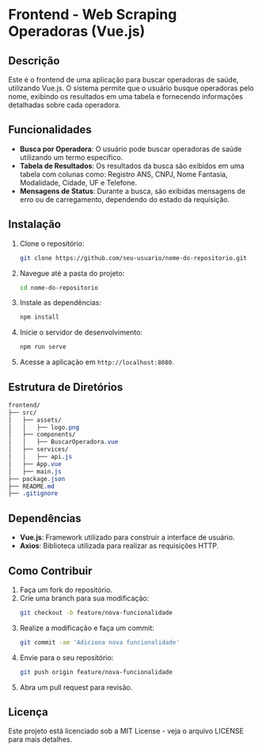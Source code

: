 # Frontend - Web Scraping Operadoras (Vue.js)

## Descrição

Este é o frontend de uma aplicação para buscar operadoras de saúde, utilizando Vue.js. O sistema permite que o usuário busque operadoras pelo nome, exibindo os resultados em uma tabela e fornecendo informações detalhadas sobre cada operadora.

## Funcionalidades

- **Busca por Operadora**: O usuário pode buscar operadoras de saúde utilizando um termo específico.
- **Tabela de Resultados**: Os resultados da busca são exibidos em uma tabela com colunas como: Registro ANS, CNPJ, Nome Fantasia, Modalidade, Cidade, UF e Telefone.
- **Mensagens de Status**: Durante a busca, são exibidas mensagens de erro ou de carregamento, dependendo do estado da requisição.

## Instalação

1. Clone o repositório:
   ```bash
   git clone https://github.com/seu-usuario/nome-do-repositorio.git
   ```

2. Navegue até a pasta do projeto:
   ```bash
   cd nome-do-repositorio
   ```

3. Instale as dependências:
   ```bash
   npm install
   ```

4. Inicie o servidor de desenvolvimento:
   ```bash
   npm run serve
   ```

5. Acesse a aplicação em `http://localhost:8080`.

## Estrutura de Diretórios

```css
frontend/
├── src/
│   ├── assets/
│   │   ├── logo.png
│   ├── components/
│   │   ├── BuscarOperadora.vue
│   ├── services/
│   │   ├── api.js
│   ├── App.vue
│   ├── main.js
├── package.json
├── README.md
├── .gitignore
```

## Dependências

- **Vue.js**: Framework utilizado para construir a interface de usuário.
- **Axios**: Biblioteca utilizada para realizar as requisições HTTP.

## Como Contribuir

1. Faça um fork do repositório.
2. Crie uma branch para sua modificação:
   ```bash
   git checkout -b feature/nova-funcionalidade
   ```
3. Realize a modificação e faça um commit:
   ```bash
   git commit -am 'Adiciona nova funcionalidade'
   ```
4. Envie para o seu repositório:
   ```bash
   git push origin feature/nova-funcionalidade
   ```
5. Abra um pull request para revisão.

## Licença

Este projeto está licenciado sob a MIT License - veja o arquivo LICENSE para mais detalhes.

